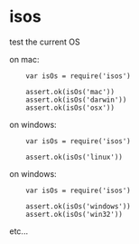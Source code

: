 # isos

test the current OS

on mac:
```
	var isOs = require('isos')

	assert.ok(isOs('mac'))
	assert.ok(isOs('darwin'))
	assert.ok(isOs('osx'))
```

on windows:
```
	var isOs = require('isos')

	assert.ok(isOs('linux'))
```

on windows:
```
	var isOs = require('isos')

	assert.ok(isOs('windows'))
	assert.ok(isOs('win32'))
```

etc...
